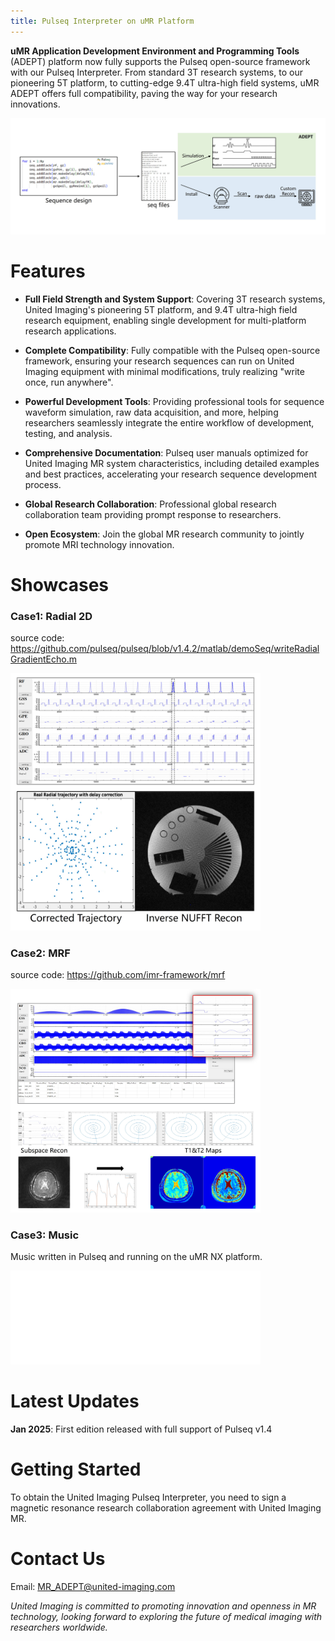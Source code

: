 ```yaml
---
title: Pulseq Interpreter on uMR Platform
---
```


**uMR Application Development Environment and Programming Tools** (ADEPT) platform now fully supports the Pulseq open-source framework with our Pulseq Interpreter. From standard 3T research systems, to our pioneering 5T platform, to cutting-edge 9.4T ultra-high field systems, uMR ADEPT offers full compatibility, paving the way for your research innovations.

![workflow](fig/workflow.jpg)

# Features

- **Full Field Strength and System Support**: Covering 3T research systems, United Imaging's pioneering 5T platform, and 9.4T ultra-high field research equipment, enabling single development for multi-platform research applications.  

- **Complete Compatibility**: Fully compatible with the Pulseq open-source framework, ensuring your research sequences can run on United Imaging equipment with minimal modifications, truly realizing "write once, run anywhere".  

- **Powerful Development Tools**: Providing professional tools for sequence waveform simulation, raw data acquisition, and more, helping researchers seamlessly integrate the entire workflow of development, testing, and analysis.  

- **Comprehensive Documentation**: Pulseq user manuals optimized for United Imaging MR system characteristics, including detailed examples and best practices, accelerating your research sequence development process.  

- **Global Research Collaboration**: Professional global research collaboration team providing prompt response to researchers.
  
- **Open Ecosystem**: Join the global MR research community to jointly promote MRI technology innovation.  

# Showcases

### Case1: Radial 2D
source code: https://github.com/pulseq/pulseq/blob/v1.4.2/matlab/demoSeq/writeRadialGradientEcho.m 
<div style="display:inline-block";>
    <img src="fig/radial.jpg" width="400" style="text-align:left !important; margin: 0 !important; padding: 0 !important;">   
</div>

### Case2: MRF   
source code: https://github.com/imr-framework/mrf    

<div style="display:inline-block";>
    <img src="fig/mrf.jpg" width="400" style="text-align:left !important; margin: 0 !important; padding: 0 !important;">
</div>    


### Case3: Music   
Music written in Pulseq and running on the uMR NX platform.  
<div style="display:inline-block";>
    <iframe src="//player.bilibili.com/player.html?isOutside=true&aid=114136977579944&bvid=BV1vqRGYBExf&cid=28792720518&p=1" scrolling="no" border="0" frameborder="no" framespacing="0" allowfullscreen="true" width="400" style="text-align:left !important; margin: 0 !important; padding: 0 !important;"></iframe>
</div> 

# Latest Updates

**Jan 2025**: First edition released with full support of Pulseq v1.4  

# Getting Started

To obtain the United Imaging Pulseq Interpreter, you need to sign a magnetic resonance research collaboration agreement with United Imaging MR.

# Contact Us
Email: MR_ADEPT@united-imaging.com    

*United Imaging is committed to promoting innovation and openness in MR technology, looking forward to exploring the future of medical imaging with researchers worldwide.*